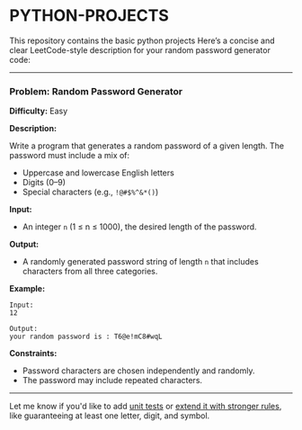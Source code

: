 # PYTHON-PROJECTS
This repository contains the basic python projects
Here’s a concise and clear LeetCode-style description for your random password generator code:

---

### **Problem: Random Password Generator**

**Difficulty:** Easy

**Description:**

Write a program that generates a random password of a given length. The password must include a mix of:

* Uppercase and lowercase English letters
* Digits (0–9)
* Special characters (e.g., `!@#$%^&*()`)

**Input:**

* An integer `n` (1 ≤ n ≤ 1000), the desired length of the password.

**Output:**

* A randomly generated password string of length `n` that includes characters from all three categories.

**Example:**

```
Input:
12

Output:
your random password is : T6@e!mC8#wqL
```

**Constraints:**

* Password characters are chosen independently and randomly.
* The password may include repeated characters.

---

Let me know if you'd like to add [unit tests](f) or [extend it with stronger rules](f), like guaranteeing at least one letter, digit, and symbol.
